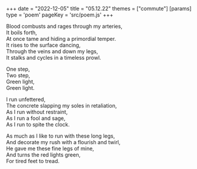 +++
date = "2022-12-05"
title = "05.12.22"
themes = ["commute"]
[params]
  type = 'poem'
  pageKey = 'src/poem.js'
+++

Blood combusts and rages through my arteries,  
It boils forth,  
At once tame and hiding a primordial temper.  
It rises to the surface dancing,  
Through the veins and down my legs,  
It stalks and cycles in a timeless prowl.  
  
One step,  
Two step,  
Green light,  
Green light.  
  
I run unfettered,  
The concrete slapping my soles in retaliation,  
As I run without restraint,  
As I run a fool and sage,  
As I run to spite the clock.  
  
As much as I like to run with these long legs,  
And decorate my rush with a flourish and twirl,  
He gave me these fine legs of mine,  
And turns the red lights green,  
For tired feet to tread.
